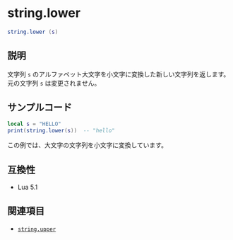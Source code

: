 # string.lower

```lua
string.lower (s)
```

## 説明

文字列 `s` のアルファベット大文字を小文字に変換した新しい文字列を返します。元の文字列 `s` は変更されません。

## サンプルコード

```lua
local s = "HELLO"
print(string.lower(s))  -- "hello"
```

この例では、大文字の文字列を小文字に変換しています。

## 互換性

- Lua 5.1

## 関連項目

- [`string.upper`](upper.md)